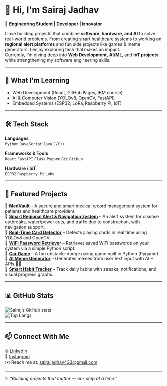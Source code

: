 # 👋 Hi, I'm Sairaj Jadhav

🚀 **Engineering Student | Developer | Innovator**

I love building projects that combine **software, hardware, and AI** to solve real-world problems. From creating smart healthcare systems to working on **regional alert platforms** and fun side projects like games & meme generators, I enjoy exploring tech that makes an impact.  
Currently, I’m diving deep into **Web Development**, **AI/ML**, and **IoT projects** while strengthening my software engineering skills.  

---

## 🌱 What I'm Learning
- Web Development (React, GitHub Pages, IBM course)  
- AI & Computer Vision (YOLOv8, OpenCV, FastAPI)  
- Embedded Systems (ESP32, LoRa, Raspberry Pi, IoT)

---

## 🛠️ Tech Stack

**Languages**  
`Python` `JavaScript` `Java` `C/C++`  

**Frameworks & Tools**  
`React` `FastAPI` `Flask` `Pygame` `Git` `GitHub`  

**Hardware / IoT**  
`ESP32` `Raspberry Pi` `LoRa`  

---

## 📌 Featured Projects

🔹 [**MedVault**](https://github.com/SairajJadhav08) – A secure and smart medical record management system for patients and healthcare providers.  
🔹 [**Smart Regional Alert & Navigation System**](https://github.com/SairajJadhav08) – An alert system for disease outbreaks, water/power cuts, and traffic due to construction, with navigation support.  
🔹 [**Real-Time Card Detector**](https://github.com/SairajJadhav08/Real-Time-Card-Detector) – Detects playing cards in real time using YOLOv8 and OpenCV.  
🔹 [**WiFi Password Retriever**](https://github.com/SairajJadhav08) – Retrieves saved WiFi passwords on your system via a simple Python script.  
🔹 [**Car Game**](https://github.com/SairajJadhav08/Car-Game) – A fun obstacle-dodge racing game built in Python (Pygame).  
🔹 [**AI Meme Generator**](https://github.com/SairajJadhav08/Ai-Meme-Generator) – Generates memes from user text input with AI + APIs 🤖😂.  
🔹 [**Smart Habit Tracker**](https://github.com/SairajJadhav08) – Track daily habits with streaks, notifications, and visual progress graphs.  

---

## 📊 GitHub Stats

![Sairaj’s GitHub stats](https://github-readme-stats.vercel.app/api?username=SairajJadhav08&show_icons=true&theme=tokyonight)  
![Top Langs](https://github-readme-stats.vercel.app/api/top-langs/?username=SairajJadhav08&layout=compact&theme=tokyonight)  

---

## 📫 Connect With Me  
🌐 [LinkedIn](https://www.linkedin.com/in/sairaj-jadhav-)  
📸 [Instagram](https://www.instagram.com/sairaj_jadhav_05)  
✉️ Reach me at: sairajjadhav433@gmail.com

---

✨ _“Building projects that matter — one step at a time.”_
